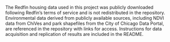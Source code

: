 The Redfin housing data used in this project was publicly downloaded following Redfin’s terms of service and is not redistributed in the repository. Environmental data derived from publicly available sources, including NDVI data from ChiVes and park shapefiles from the City of Chicago Data Portal, are referenced in the repository with links for access. Instructions for data acquisition and replication of results are included in the README.
